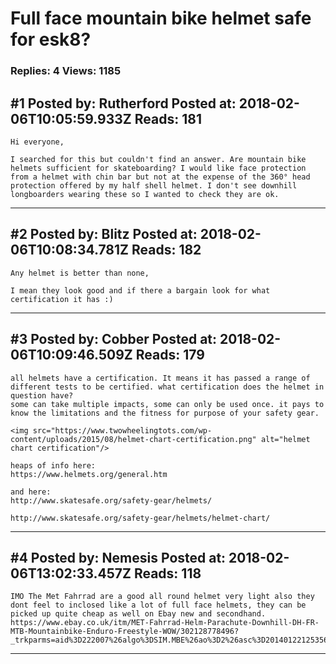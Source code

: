 # Full face mountain bike helmet safe for esk8?

### Replies: 4 Views: 1185

## \#1 Posted by: Rutherford Posted at: 2018-02-06T10:05:59.933Z Reads: 181

```
Hi everyone, 

I searched for this but couldn't find an answer. Are mountain bike helmets sufficient for skateboarding? I would like face protection from a helmet with chin bar but not at the expense of the 360° head protection offered by my half shell helmet. I don't see downhill longboarders wearing these so I wanted to check they are ok.
```

---
## \#2 Posted by: Blitz Posted at: 2018-02-06T10:08:34.781Z Reads: 182

```
Any helmet is better than none,

I mean they look good and if there a bargain look for what certification it has :)
```

---
## \#3 Posted by: Cobber Posted at: 2018-02-06T10:09:46.509Z Reads: 179

```
all helmets have a certification. It means it has passed a range of different tests to be certified. what certification does the helmet in question have?
some can take multiple impacts, some can only be used once. it pays to know the limitations and the fitness for purpose of your safety gear.

<img src="https://www.twowheelingtots.com/wp-content/uploads/2015/08/helmet-chart-certification.png" alt="helmet chart certification"/>

heaps of info here:
https://www.helmets.org/general.htm

and here:
http://www.skatesafe.org/safety-gear/helmets/

http://www.skatesafe.org/safety-gear/helmets/helmet-chart/
```

---
## \#4 Posted by: Nemesis Posted at: 2018-02-06T13:02:33.457Z Reads: 118

```
IMO The Met Fahrrad are a good all round helmet very light also they dont feel to inclosed like a lot of full face helmets, they can be picked up quite cheap as well on Ebay new and secondhand.
https://www.ebay.co.uk/itm/MET-Fahrrad-Helm-Parachute-Downhill-DH-FR-MTB-Mountainbike-Enduro-Freestyle-WOW/302128778496?_trkparms=aid%3D222007%26algo%3DSIM.MBE%26ao%3D2%26asc%3D20140122125356%26meid%3D950bb1df129948bfb2488c6e860e9dab%26pid%3D100005%26rk%3D2%26rkt%3D6%26mehot%3Dpp%26sd%3D191842929301&_trksid=p2047675.c100005.m1851
```

---
